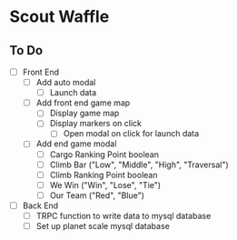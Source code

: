# Scout Waffle

## To Do
- [ ] Front End
  - [ ] Add auto modal
    - [ ] Launch data
  - [ ] Add front end game map
    - [ ] Display game map
    - [ ] Display markers on click
      - [ ] Open modal on click for launch data
  - [ ] Add end game modal
    - [ ] Cargo Ranking Point boolean
    - [ ] Climb Bar ("Low", "Middle", "High", "Traversal")
    - [ ] Climb Ranking Point boolean
    - [ ] We Win ("Win", "Lose", "Tie")
    - [ ] Our Team ("Red", "Blue")
- [ ] Back End
  - [ ] TRPC function to write data to mysql database
  - [ ] Set up planet scale mysql database
